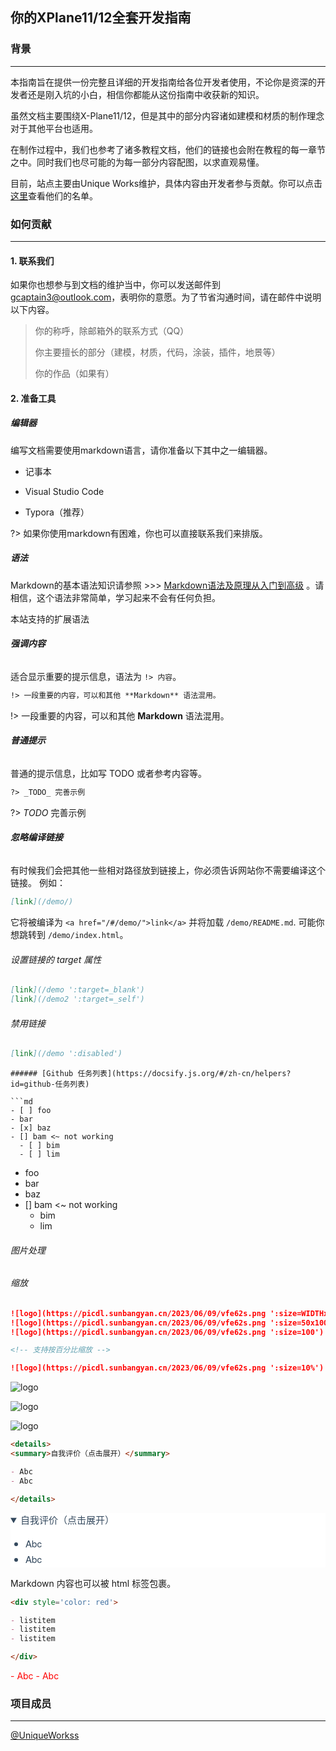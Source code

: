 ## **你的XPlane11/12全套开发指南**

### 背景

---

本指南旨在提供一份完整且详细的开发指南给各位开发者使用，不论你是资深的开发者还是刚入坑的小白，相信你都能从这份指南中收获新的知识。

虽然文档主要围绕X-Plane11/12，但是其中的部分内容诸如建模和材质的制作理念对于其他平台也适用。

在制作过程中，我们也参考了诸多教程文档，他们的链接也会附在教程的每一章节之中。同时我们也尽可能的为每一部分内容配图，以求直观易懂。

目前，站点主要由Unique Works维护，具体内容由开发者参与贡献。你可以点击[这里](#项目成员)查看他们的名单。

### 如何贡献

---

#### 1. 联系我们

如果你也想参与到文档的维护当中，你可以发送邮件到[gcaptain3@outlook.com](mailto:gcaptain3@outlook.com)，表明你的意愿。为了节省沟通时间，请在邮件中说明以下内容。

> 你的称呼，除邮箱外的联系方式（QQ）
>
> 你主要擅长的部分（建模，材质，代码，涂装，插件，地景等）
>
> 你的作品（如果有）

#### 2. 准备工具

##### 编辑器

编写文档需要使用markdown语言，请你准备以下其中之一编辑器。

- 记事本

- Visual Studio Code

- Typora（推荐）

  

?> 如果你使用markdown有困难，你也可以直接联系我们来排版。

##### 语法

Markdown的基本语法知识请参照 >>> [Markdown语法及原理从入门到高级](https://www.zhihu.com/tardis/zm/art/99319314?source_id=1005)  。请相信，这个语法非常简单，学习起来不会有任何负担。

本站支持的扩展语法

###### **强调内容**

适合显示重要的提示信息，语法为 `!> 内容`。

```markdown
!> 一段重要的内容，可以和其他 **Markdown** 语法混用。
```

!> 一段重要的内容，可以和其他 **Markdown** 语法混用。

###### **普通提示**

普通的提示信息，比如写 TODO 或者参考内容等。

```markdown
?> _TODO_ 完善示例
```

?> *TODO* 完善示例

###### **忽略编译链接**

有时候我们会把其他一些相对路径放到链接上，你必须告诉网站你不需要编译这个链接。 例如：

```md
[link](/demo/)
```

它将被编译为 `<a href="/#/demo/">link</a>` 并将加载 `/demo/README.md`. 可能你想跳转到 `/demo/index.html`。



###### 设置链接的 target 属性

```md
[link](/demo ':target=_blank')
[link](/demo2 ':target=_self')
```

###### 禁用链接

```md
[link](/demo ':disabled')
```


```
###### [Github 任务列表](https://docsify.js.org/#/zh-cn/helpers?id=github-任务列表)

```md
- [ ] foo
- bar
- [x] baz
- [] bam <~ not working
  - [ ] bim
  - [ ] lim
```

-  foo
-  bar
-  baz
-  [] bam <~ not working
   -  bim
   -  lim

###### 图片处理

###### 缩放

```md
![logo](https://picdl.sunbangyan.cn/2023/06/09/vfe62s.png ':size=WIDTHxHEIGHT')
![logo](https://picdl.sunbangyan.cn/2023/06/09/vfe62s.png ':size=50x100')
![logo](https://picdl.sunbangyan.cn/2023/06/09/vfe62s.png ':size=100')

<!-- 支持按百分比缩放 -->

![logo](https://picdl.sunbangyan.cn/2023/06/09/vfe62s.png ':size=10%')
```

![logo](https://picdl.sunbangyan.cn/2023/06/09/vfe62s.png ':size=50x100')



![logo](https://picdl.sunbangyan.cn/2023/06/09/vfe62s.png ':size=100')



![logo](https://picdl.sunbangyan.cn/2023/06/09/vfe62s.png ':size=10%')  

```markdown
<details>
<summary>自我评价（点击展开）</summary>

- Abc
- Abc

</details>
```

<details open="" style="-webkit-font-smoothing: antialiased; -webkit-tap-highlight-color: rgba(0, 0, 0, 0); text-size-adjust: none; box-sizing: border-box; font-size: 15px; color: rgb(52, 73, 94); font-family: &quot;Source Sans Pro&quot;, &quot;Helvetica Neue&quot;, Arial, sans-serif; font-style: normal; font-variant-ligatures: normal; font-variant-caps: normal; font-weight: 400; letter-spacing: normal; orphans: 2; text-align: start; text-indent: 0px; text-transform: none; white-space: normal; widows: 2; word-spacing: 0px; -webkit-text-stroke-width: 0px; background-color: rgb(255, 255, 255); text-decoration-thickness: initial; text-decoration-style: initial; text-decoration-color: initial;"><summary style="-webkit-font-smoothing: antialiased; -webkit-tap-highlight-color: rgba(0, 0, 0, 0); text-size-adjust: none; box-sizing: border-box;">自我评价（点击展开）</summary><ul style="-webkit-font-smoothing: antialiased; -webkit-tap-highlight-color: rgba(0, 0, 0, 0); text-size-adjust: none; box-sizing: border-box; line-height: 1.6rem; word-spacing: 0.05rem; padding-left: 1.5rem;"><li style="-webkit-font-smoothing: antialiased; -webkit-tap-highlight-color: rgba(0, 0, 0, 0); text-size-adjust: none; box-sizing: border-box;">Abc</li><li style="-webkit-font-smoothing: antialiased; -webkit-tap-highlight-color: rgba(0, 0, 0, 0); text-size-adjust: none; box-sizing: border-box;">Abc</li></ul></details>

Markdown 内容也可以被 html 标签包裹。

```markdown
<div style='color: red'>

- listitem
- listitem
- listitem

</div>
```

<div style='color: red'>
- Abc
- Abc
</div>

### 项目成员
---
[@UniqueWorkss](https://github.com/UniqueWorkss)
